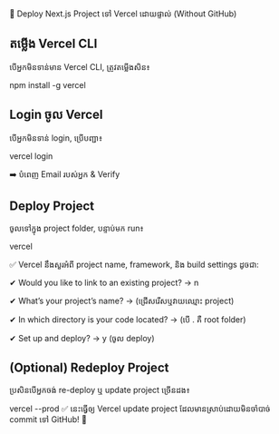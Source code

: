 🚀 Deploy Next.js Project ទៅ Vercel ដោយផ្ទាល់ (Without GitHub)

## តម្លើង Vercel CLI

បើអ្នកមិនទាន់មាន Vercel CLI, ត្រូវតម្លើងសិន៖

npm install -g vercel

## Login ចូល Vercel

បើអ្នកមិនទាន់ login, ប្រើបញ្ជា៖

vercel login

➡️ បំពេញ Email របស់អ្នក & Verify

## Deploy Project

ចូលទៅក្នុង project folder, បន្ទាប់មក run៖

vercel

✅ Vercel នឹងសួរអំពី project name, framework, និង build settings ដូចជា:

✔ Would you like to link to an existing project? → n

✔ What’s your project’s name? → (ជ្រើសរើសឬវាយឈ្មោះ project)

✔ In which directory is your code located? → (បើ . គឺ root folder)

✔ Set up and deploy? → y (ចូល deploy)

## (Optional) Redeploy Project

ប្រសិនបើអ្នកចង់ re-deploy ឬ update project ច្រើនដង៖

vercel --prod
✅ នេះធ្វើឲ្យ Vercel update project ដែលមានស្រាប់ដោយមិនចាំបាច់ commit ទៅ GitHub! 🚀
